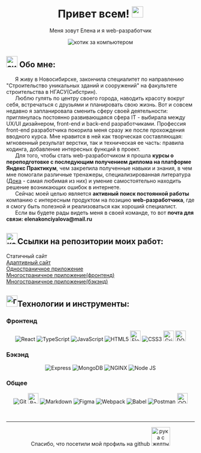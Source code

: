 <h1 align=center>Привет всем!
<img src="https://polotnos.cdnbro.com/posts/75440860-stikery-s-nadpisiu-dai-piat-6.jpg" alt="приветствующая ладошка" width='30'/>
</h1>
<p align=center>Меня зовут Елена и я web-разработчик</p>
<p align='center'>
<img src='https://media1.tenor.com/m/LSDeBe2JAfoAAAAC/cat-coding.gif' alt='котик за компьютером'>
</p>

<h2><img width='30' src='https://yt3.ggpht.com/ytc/AKedOLQTMlNsgEeKpIaInj42WsnAfZU3RiZEyZaj2AjJ=s900-c-k-c0x00ffffff-no-rj' alt='силуэт человека'/>
Обо мне:</h2>
<p>
&nbsp;&nbsp;&nbsp;&nbsp;&nbsp;&nbsp;Я живу в Новосибирске, закончила специалитет по направлению
"Строительство уникальных зданий и сооружений" на факультете строительства в НГАСУ(Сибстрин).<br>
&nbsp;&nbsp;&nbsp;&nbsp;&nbsp;&nbsp;Люблю гулять по центру своего города, наводить красоту вокруг себя, встречаться с друзьями и планировать свою жизнь. Вот и совсем недавно я запланировала сменить сферу своей деятельности: приглянулась постоянно развивающаяся сфера IT - выбирала между UX/UI дизайнером, front-end и back-end разработчиками. Профессия front-end разработчика покорила меня сразу же после прохождения вводного курса. Мне нравится в ней как творческая составляющая: мгновенный результат верстки, так и техническая ее часть: правила кодинга, добавление интересных функций в проект.<br>
&nbsp;&nbsp;&nbsp;&nbsp;&nbsp;&nbsp;Для того, чтобы стать web-разработчиком я прошла <b>курсы о переподготовке с последующим получением диплома на платформе Яндекс Практикум</b>, чем закрепила полученные навыки и знания, в чем мне помогали различные тренажеры, специализированная литература (<a href="https://doka.guide/" target="_blank" rel="noopener noreferrer">Дока</a>  - самая любимая из них) и умение самостоятельно находить решение возникающих ошибок в интернете.<br>
&nbsp;&nbsp;&nbsp;&nbsp;&nbsp;&nbsp;Сейчас моей целью является <b>активный поиск постоянной работы</b> компанию с интересным продуктом на позицию <b> web-разработчика</b>, где я смогу быть полезной и реализоваться как хороший специалист.<br>
&nbsp;&nbsp;&nbsp;&nbsp;&nbsp;&nbsp;Если вы будете рады видеть меня в своей команде, то вот <b>почта для связи: elenakonciyalova@mail.ru</b>
</p>

<h2><img width='30' src='https://gogeticon.net/files/2824109/1a210d70508bdd59a3cee6a0109edbe5.png' alt='конверт'/>Ссылки на репозитории моих работ:</h2>
<a style="text-decoration: none" href="https://github.com/milenairon/how-to-learn" target="_blank">Статичный сайт</a><br>
<a href="https://github.com/milenairon/russian-travel" target="_blank" rel="noopener noreferrer">Адаптивный сайт</a><br>
<a href="https://github.com/milenairon/react-mesto-api-full-gha" target="_blank" rel="noopener noreferrer">Одностраничное приложение</a><br>
<a href="https://github.com/milenairon/movies-explorer-frontend" target="_blank" rel="noopener noreferrer">Многостраничное приложение(фронтенд)</a><br>
<a href="https://github.com/milenairon/movies-explorer-api" target="_blank" rel="noopener noreferrer">Многостраничное приложение(бэкэнд)</a><br>

<h2><img width='30' src='https://indasil.club/uploads/posts/2022-12/1669951541_41-indasil-club-p-risunok-dlya-detei-gaechnii-klyuch-vkontak-61.png' alt='гаечный ключ'>Технологии и инструменты:</h2>
<h3>Фронтенд</h3>
<p align='center'>
<img src="https://img.shields.io/badge/React-20232A?style=for-the-badge&logo=react&logoColor=61DAFB" alt="React">
<img src="https://img.shields.io/badge/TypeScript-007ACC?style=for-the-badge&logo=typescript&logoColor=white" alt="TypeScript">
<img src="https://img.shields.io/badge/JavaScript-323330?style=for-the-badge&logo=javascript&logoColor=F7DF1E" alt="JavaScript">
<img src="https://img.shields.io/badge/HTML5-E34F26?style=for-the-badge&logo=html5&logoColor=white" alt="HTML5">
<img  height='28' src="https://sun9-50.userapi.com/impg/yqrF5xoKxM6P6O_MRErhkn6-DbI_D0uxcHCR8Q/KFnbk5tX_7M.jpg?size=204x35&quality=95&sign=cc2aa497a077600b57e43f00a230c375&type=album" alt="Flexbox">
<img src="https://img.shields.io/badge/CSS3-1572B6?style=for-the-badge&logo=css3&logoColor=white" alt="СSS3">
<img  height='28' src="https://sun9-55.userapi.com/impg/dpe6S6TOdntAdNASmpNdrqTZDuMEliCSDwhpkQ/ZMO6CgGZf8o.jpg?size=96x35&quality=95&sign=ab3b72d2a45dd8302a62067557c1809a&type=album" alt="Grid Layout">
<img height='28' src="https://sun9-80.userapi.com/impg/e3wihTk_eG2uU-ly2jPT44UKxzswSF_WDrmmlg/zdz1Pcv8sBg.jpg?size=202x78&quality=95&sign=748da811ec7c6edfcd4e9eb5d4e4b777&type=album" alt="DOM">

</p>

<h3>Бэкэнд</h3>
<p align='center'>
<img src="https://img.shields.io/badge/Express.js-000000?style=for-the-badge&logo=express&logoColor=white" alt="Express">
<img src="https://img.shields.io/badge/MongoDB-4EA94B?style=for-the-badge&logo=mongodb&logoColor=white" alt="MongoDB">
<img src="https://img.shields.io/badge/Nginx-009639?style=for-the-badge&logo=nginx&logoColor=white" alt="NGINX">
<img src="https://img.shields.io/badge/Node.js-339933?style=for-the-badge&logo=nodedotjs&logoColor=white" alt="Node JS">
</p>

<h3>Общее</h3>
<p align='center'>
<img src="https://img.shields.io/badge/GIT-E44C30?style=for-the-badge&logo=git&logoColor=white" alt="Git">
<img height='28' src="https://sun9-51.userapi.com/impg/rMwapIGif1kuoFoQLNbpA5b7yaqfd8QHMN3FEQ/2xYG18XNETg.jpg?size=104x35&quality=95&sign=e5cb455670c3e043253ec2ead084282a&type=album" alt="Bash">
<img src="https://img.shields.io/badge/Markdown-000000?style=for-the-badge&logo=markdown&logoColor=white" alt="Markdown">
<img src="https://img.shields.io/badge/Figma-F24E1E?style=for-the-badge&logo=figma&logoColor=white" alt="Figma">
<img src="https://img.shields.io/badge/Webpack-8DD6F9?style=for-the-badge&logo=Webpack&logoColor=white" alt="Webpack">
<img src="https://img.shields.io/badge/Babel-F9DC3E?style=for-the-badge&logo=babel&logoColor=white" alt="Babel">
<img src="https://img.shields.io/badge/Postman-FF6C37?style=for-the-badge&logo=Postman&logoColor=white" alt="Postman">
<img height='28' src="https://sun9-65.userapi.com/impg/5lAiMpzdCCKD324dRYiu1fkAW66fechPQ1inSw/_5r18kLoe44.jpg?size=79x35&quality=95&sign=19bf48704467daefe203036880eec7e7&type=album" alt="ООП">
</p><br>
<p align='center'>

---

</p>
<p align='center' style="weight: 40">Спасибо, что посетили мой профиль на github
<img width='50' src="https://sun9-71.userapi.com/impg/5JDfk_L1luBTWImxSz041LU7js3tg73Gx22riw/PKmwWOkMqzw.jpg?size=575x326&quality=95&sign=2b730963b423a63c0bab314a8990867f&type=album" alt="рука с желтым сердечком"></p>
